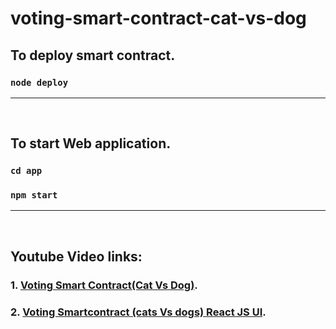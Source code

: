 # voting-smart-contract-cat-vs-dog

## To deploy smart contract.
### ```node deploy```
<hr>
<br>

## To start Web application.

### ```cd app```
### ```npm start```
<hr>
<br>

## Youtube Video links:

### 1. [Voting Smart Contract(Cat Vs Dog)](https://youtu.be/bcNBRDQVqKA).

### 2. [Voting Smartcontract (cats Vs dogs) React JS UI](https://youtu.be/VtdbDXHpnK8).